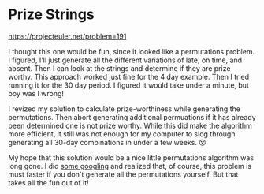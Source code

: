 # Prize Strings
https://projecteuler.net/problem=191

I thought this one would be fun, since it looked like a permutations problem.  I figured, I'll just generate all the different variations of late, on time, and absent.  Then I can look at the strings and determine if they are prize worthy.  This approach worked just fine for the 4 day example.  Then I tried running it for the 30 day period.  I figured it would take under a minute, but boy was I wrong!  
 
I revized my solution to calculate prize-worthiness while generating the permutations.  Then abort generating additional permuations if it has already been determined one is not prize worthy.  While this did make the algorithm more efficient, it still was not enough for my computer to slog through generating all 30-day combinations in under a few weeks. :dizzy_face:
 
My hope that this solution would be a nice little permutations algorithm was long gone.  I did [some googling](http://jsomers.net/blog/project-euler-problem-191-or-how-i-learned-to-stop-counting-and-love-induction) and realized that, of course, this problem is must faster if you don't generate all the permutations yourself.  But that takes all the fun out of it!
 
 
